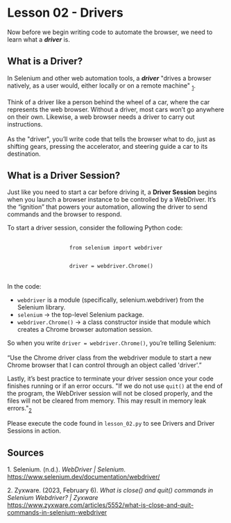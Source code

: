 <html>
    <main>
        <h1>Lesson 02 - Drivers</h1>
        <p>
            Now before we begin writing code to automate the browser, we need to learn what a <strong><em>driver</em></strong> is.
        </p>
        <h2>What is a Driver?</h2>
        <p>
            In Selenium and other web automation tools, a <strong><em>driver</em></strong> 
            "drives a browser natively, as a user would, either locally or on a remote machine"
            <sub><a href="source-1">1</a></sub>.
            <br><br>
            Think of a driver like a person behind the wheel of a car, where the car represents the web browser. 
            Without a driver, most cars won’t go anywhere on their own. Likewise, a web browser needs a driver to carry out instructions.
            <br><br>
            As the "driver", you’ll write code that tells the browser what to do, just as shifting gears, pressing the accelerator, and steering guide a car to its destination.
        </p>
        <h2>What is a Driver Session?</h2>
        <p>
            Just like you need to start a car before driving it, a <strong>Driver Session</strong> begins when you launch a browser instance to be controlled by a WebDriver. 
            It’s the “ignition” that powers your automation, allowing the driver to send commands and the browser to respond.
        </p>
        <div>
            <p>
                To start a driver session, consider the following Python code:<br><br>
                <code>
                    from selenium import webdriver<br><br>
                    driver = webdriver.Chrome()
                </code><br><br>
                In the code:
            </p>
            <ul>
                <li>
                    <code>webdriver</code> is a module (specifically, selenium.webdriver) from the Selenium library.
                </li>
                <li>
                    <code>selenium</code> → the top-level Selenium package.
                </li>
                <li>
                    <code>webdriver.Chrome()</code> → a class constructor inside that module which creates a Chrome browser automation session.
                </li>
            </ul>
            <p>
                So when you write <code>driver = webdriver.Chrome()</code>, you’re telling Selenium:<br><br>
                “Use the Chrome driver class from the webdriver module to start a new Chrome browser that I can control through an object called 'driver'.”
            </p>
            <p>
                Lastly, it’s best practice to terminate your driver session once your code finishes running or if an error occurs.
                "If we do not use <code>quit()</code> at the end of the program, the WebDriver session will not be closed properly, and the files will not be cleared from memory. This may result in memory leak errors."<sub><a href="source-2">2</a></sub>
            </p>
            <p>
                Please execute the code found in <code>lesson_02.py</code> to see Drivers and Driver Sessions in action.
            </p>
        </div>
        <div id="Sources">
            <h2>Sources</h2>
            <p id="source-1">
                1. Selenium. (n.d.). <em>WebDriver | Selenium</em>. <a href="https://www.selenium.dev/documentation/webdriver/#:~:text=drives%20a%20browser%20natively%2C%20as%20a%20user%20would%2C%20either%20locally%20or%20on%20a%20remote%20machine">https://www.selenium.dev/documentation/webdriver/</a>
            </p>
            <p id="source-2">
                2. Zyxware. (2023, February 6). <em>What is close() and quit() commands in Selenium Webdriver? | Zyxware</em> <a href="https://www.zyxware.com/articles/5552/what-is-close-and-quit-commands-in-selenium-webdriver#:~:text=If%20we%20do%20not%20use%20quit()%20at%20the%20end%20of%20the%20program%2C%20the%20WebDriver%20session%20will%20not%20be%20closed%20properly%2C%20and%20the%20files%20will%20not%20be%20cleared%20off%20memory.%20This%20may%20result%20in%20memory%20leak%20errors.">https://www.zyxware.com/articles/5552/what-is-close-and-quit-commands-in-selenium-webdriver</a>
            </p>
        </div>
    </main>
</html>